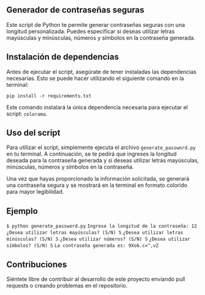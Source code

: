 ## Generador de contraseñas seguras

Este script de Python te permite generar contraseñas seguras con una longitud personalizada. Puedes especificar si deseas utilizar letras mayúsculas y minúsculas, números y símbolos en la contraseña generada.

## Instalación de dependencias

Antes de ejecutar el script, asegúrate de tener instaladas las dependencias necesarias. Esto se puede hacer utilizando el siguiente comando en la terminal:

``pip install -r requirements.txt``


Este comando instalará la única dependencia necesaria para ejecutar el script: `colorama`.

## Uso del script

Para utilizar el script, simplemente ejecuta el archivo `generate_password.py` en tu terminal. A continuación, se te pedirá que ingreses la longitud deseada para la contraseña generada y si deseas utilizar letras mayúsculas, minúsculas, números y símbolos en la contraseña.

Una vez que hayas proporcionado la información solicitada, se generará una contraseña segura y se mostrará en la terminal en formato colorido para mayor legibilidad.

## Ejemplo

`$ python generate_password.py`
``Ingrese la longitud de la contraseña: 12``
``¿Desea utilizar letras mayúsculas? (S/N) S``
`¿Desea utilizar letras minúsculas? (S/N) S`
`¿Desea utilizar números? (S/N) S`
`¿Desea utilizar símbolos? (S/N) S`
`La contraseña generada es: 9Xo6.c=^,vZ`

## Contribuciones

Siéntete libre de contribuir al desarrollo de este proyecto enviando pull requests o creando problemas en el repositorio.

